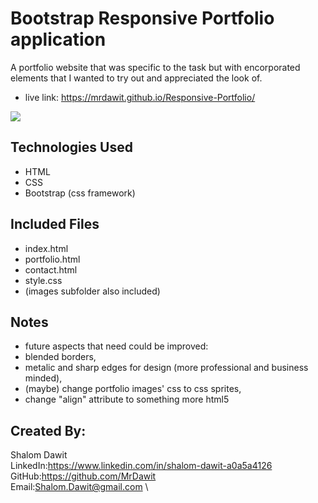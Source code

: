# Bootstrap Responsive Portfolio application
A portfolio website that was specific to the task but with encorporated elements that I wanted to try out and appreciated the look of.
* live link: https://mrdawit.github.io/Responsive-Portfolio/
<img src="#">

## Technologies Used
* HTML
* CSS
* Bootstrap (css framework)

## Included Files
* index.html
* portfolio.html
* contact.html
* style.css
* (images subfolder also included)

## Notes
* future aspects that need could be improved:
* blended borders,
* metalic and sharp edges for design (more professional and business minded),  
* (maybe) change portfolio images' css to css sprites, 
* change "align" attribute to something more html5  

## Created By:
Shalom Dawit\
LinkedIn:https://www.linkedin.com/in/shalom-dawit-a0a5a4126 \
GitHub:https://github.com/MrDawit \
Email:Shalom.Dawit@gmail.com \
